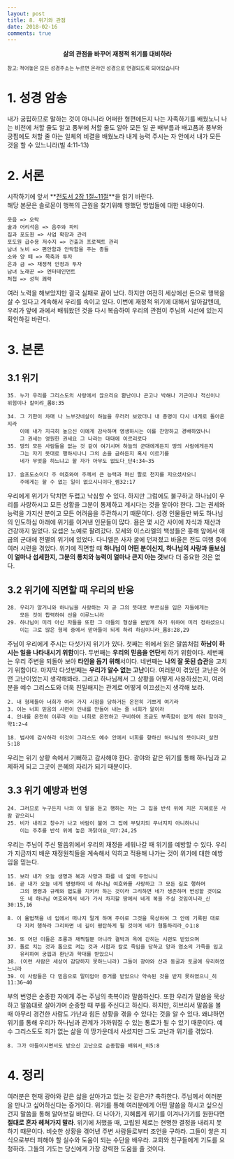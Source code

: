 ```yaml
---
layout: post
title: 8. 위기와 관점
date: 2018-02-16
comments: true
---
```


<center><strong>삶의 관점을 바꾸어 재정적 위기를 대비하라</strong></center>

<small> 참고: 적어놓은 모든 성경주소는 누르면 온라인 성경으로 연결되도록 되어있습니다</small>

# 1. 성경 암송
내가 궁핍하므로 말하는 것이 아니니라 어떠한 형편에든지 나는 자족하기를 배웠노니 나는 비천에 처할 줄도 알고 풍부에 처할 줄도 알아 모든 일 곧 배부름과 배고픔과 풍부와 궁핍에도 처할 줄 아는 일체의 비결을 배웠노라 내게 능력 주시는 자 안에서 내가 모든 것을 할 수 있느니라(빌 4:11-13)

# 2. 서론
시작하기에 앞서 **[전도서 2장 1절~11절](https://goo.gl/t6Uhi7)**을 읽기 바란다. <br>
해당 본문은 솔로몬이 행복의 근원을 찾기위해 행했던 방법들에 대한 내용이다.

```
웃음 => 오락
술과 어리석음 => 음주와 파티
집과 포도원 => 사업 확장과 관리
포도원 급수용 저수지 => 건출과 프로젝트 관리
남녀 노비 => 편안함과 안락함을 주는 종들
소와 양 떼 => 목축과 투자
은과 금 => 재정적 안정과 투자
남녀 노래꾼 => 엔터테인먼트
처첩 => 성적 쾌락
```

여러 노력을 해보았지만 결국 실패로 끝이 났다. 하지만 여전히 세상에선 돈으로 행복을 살 수 있다고 계속해서 우리를 속이고 있다.
이번에 재정적 위기에 대해서 알아갈텐데, 우리가 앞에 과에서 배워왔던 것을 다시 복습하여 우리의 관점이 주님의 시선에 있는지 확인하길 바란다.

# 3. 본론

## 3.1 위기

```
35. 누가 우리를 그리스도의 사랑에서 끊으리요 환난이나 곤고나 박해나 기근이나 적신이나 위험이나 칼이랴_롬8:35
```

```
34. 그 기한이 차매 나 느부갓네살이 하늘을 우러러 보았더니 내 총명이 다시 내게로 돌아온지라
    이에 내가 지극히 높으신 이에게 감사하며 영생하시는 이를 찬양하고 경배하였나니
    그 권세는 영원한 권세요 그 나라는 대대에 이르리로다
35. 땅의 모든 사람들을 없는 것 같이 여기시며 하늘의 군대에게든지 땅의 사람에게든지
    그는 자기 뜻대로 행하시나니 그의 손을 금하든지 혹시 이르기를
    네가 무엇을 하느냐고 할 자가 아무도 없도다_단4:34~35
```

```
17. 슬프도소이다 주 여호와여 주께서 큰 능력과 펴신 팔로 천지를 지으셨사오니
    주에게는 할 수 없는 일이 없으시니이다_렘32:17
```

우리에게 위기가 닥치면 두렵고 낙심할 수 있다. 하지만 그럼에도 불구하고 하나님이 우리를 사랑하시고 모든 상황을 그분이 통제하고 계시다는 것을 알아야 한다.
그는 권세와 능력을 가지신 분이고 모든 어려움을 주관하시기 때문이다.
성경 인물들만 봐도 하나님의 인도하심 아래에 위기를 이겨낸 인문들이 많다.
욥은 몇 시간 사이에 자식과 재산과 건강까지 잃었다. 요셉은 노예로 팔려갔다. 모세와 이스라엘의 백성들은 홍해 앞에서 애굽의 군대에 전멸의 위기에 있었다.
다니엘은 사자 굴에 던져졌고 바울은 전도 여행 중에 여러 시련을 겪었다.
위기에 직면할 때 **하나님이 어떤 분이신지, 하나님의 사랑과 돌보심이 얼마나 섬세한지, 그분의 통치와 능력이 얼마나 큰지 아는 것**보다 더 중요한 것은 없다.

## 3.2 위기에 직면할 때 우리의 반응

```
28. 우리가 알거니와 하나님을 사랑하는 자 곧 그의 뜻대로 부르심을 입은 자들에게는
    모든 것이 합력하여 선을 이루느니라
29. 하나님이 미리 아신 자들을 또한 그 아들의 형상을 본받게 하기 위하여 미리 정하셨으니
    이는 그로 많은 형제 중에서 맏아들이 되게 하려 하심이니라_롬8:28,29
```

주님이 우리에게 주시는 다섯가지 위기가 있다. 첫째는 위에서 읽은 말씀처럼 **하남이 하시는 일을 나타내시기 위함**이다. 두번째는 **우리의 믿음을 연단**케 하기 위함이다.
세번째는 우리 주변을 되돌아 보아 **타인을 돕기 위해**서이다. 네번째는 **나의 잘 못된 습관**을 고치기 위함이다.
마지막 다섯번째는 **우리가 알수 없는 고난**이다.
여러분이 겪었던 고난은 어떤 고난이었는지 생각해봐라. 그리고 하나님께서 그 상황을 어떻게 사용하셨는지, 여러분을 예수 그리스도와 더욱 친밀해지는 관계로
어떻게 이끄셨는지 생각해 보라.

```
2. 내 형제들아 너희가 여러 가지 시험을 당하거든 온전히 기쁘게 여기라
3. 이는 너희 믿음의 시련이 인내를 만들어 내는 줄 너희가 앎이라
4. 인내를 온전히 이루라 이는 너희로 온전하고 구비하여 조금도 부족함이 없게 하려 함이라_약1:2~4
```

```
18. 범사에 감사하라 이것이 그리스도 예수 안에서 너희를 향하신 하나님의 뜻이니라_살전5:18
```

우리는 위기 상황 속에서 기뻐하고 감사해야 한다. 광야와 같은 위기를 통해 하나님과 교제하게 되고 그곳이 은혜의 자리가 되기 때문이다.


## 3.3 위기 예방과 번영

```
24. 그러므로 누구든지 나의 이 말을 듣고 행하는 자는 그 집을 반석 위에 지은 지혜로운 사람 같으리니
25. 비가 내리고 창수가 나고 바람이 불어 그 집에 부딪치되 무너지지 아니하나니
    이는 주추를 반석 위에 놓은 까닭이요_마7:24,25
```

우리는 주님이 주신 말씀위에서 우리의 재정을 세워나갈 때 위기를 예방할 수 있다. 우리가 지금까지 배운 재정원칙들을 계속해서 익히고 적용해 나가는 것이
위기에 대한 예방임을 믿는다.

```
15. 보라 내가 오늘 생명과 복과 사망과 화를 네 앞에 두었나니
16. 곧 내가 오늘 네게 명령하여 네 하나님 여호와를 사랑하고 그 모든 길로 행하며
    그의 명령과 규례와 법도를 지키라 하는 것이라 그리하면 네가 생존하며 번성할 것이요
    또 네 하나님 여호와계서 네가 가서 차지할 땅에서 네게 복을 주실 것임이니라_신30:15,16
```

```
8. 이 율법책을 네 입에서 떠나지 말게 하며 주야로 그것을 묵상하여 그 안에 기록된 대로
   다 지켜 행하라 그리하면 네 길이 평탄하게 될 것이며 네가 형통하리라_수1:8
```

```
36. 또 어던 이들은 조롱과 채찍질뿐 아니라 결박과 옥에 갇히는 시련도 받았으며
37. 돌로 치는 것과 톱으로 켜는 것과 시험과 칼로 죽임을 당하고 양과 염소의 가죽을 입고
    유리하여 궁핍과 환난과 학대를 받았으니
38. (이런 사람은 세상이 감당하지 못하느니라) 그들이 광야와 산과 동굴과 토굴에 유리하였느니라
39. 이 사람들은 다 믿음으로 말미암아 증거를 받았으나 약속된 것을 받지 못하였으니_히11:36~40
```

부의 번영은 순종한 자에게 주는 주님의 축복이라 말씀하신다. 또한 우리가 말씀을 묵상하고 말씀대로 살아가며 순종할 때 부를 주신다고 하신다.
하지만, 히브리서 말씀을 볼 때 아무리 경건한 사람도 가난과 힘든 상황을 겪을 수 있다는 것을 알 수 있다.
왜냐하면 위기를 통해 우리가 하나님과 관계가 가까워질 수 있는 통로가 될 수 있기 때문이다.
예수 그리스도도 죄가 없는 삶을 이 땅가운데서 사셨지만 그도 고난과 위기를 겪었다.

```
8. 그가 아들이시면서도 받으신 고난으로 순종함을 배워서_히5:8
```

# 4. 정리
여러분은 현재 광야와 같은 삶을 살아가고 있는 것 같은가? 축하한다. 주님께서 여러분을 만나고 싶어하신다는 증거이다.
위기를 통해 여러분에게 어떤 말씀을 하시고 싶으신건지 말씀을 통해 알아보길 바란다.
더 나아가, 지혜롭게 위기를 이겨나가기를 원한다면 **절대로 혼자 헤쳐가지 말라**.
위기에 처했을 때, 고립된 체로는 현명한 결정을 내리지 못하기 때문이다. 비슷한 상황을 겪어낸 주변 사람들로부터 조언을 구하라.
그들이 쌓은 지식으로부터 피해야 할 실수와 도움이 되는 수단을 배우라. 교회와 친구들에게 기도를 요청하라.
그들의 기도는 당신에게 가장 강력한 도움을 줄 것이다.
